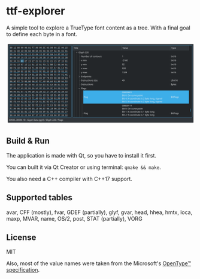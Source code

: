 # ttf-explorer

A simple tool to explore a TrueType font content as a tree.
With a final goal to define each byte in a font.

![](.github/screenshot.png)

## Build & Run

The application is made with Qt, so you have to install it first.

You can built it via Qt Creator or using terminal: `qmake && make`.

You also need a C++ compiler with C++17 support.

## Supported tables

avar,
CFF (mostly),
fvar,
GDEF (partially),
glyf,
gvar,
head,
hhea,
hmtx,
loca,
maxp,
MVAR,
name,
OS/2,
post,
STAT (partially),
VORG

## License

MIT

Also, most of the value names were taken from the Microsoft's
[OpenType™ specification](https://docs.microsoft.com/en-us/typography/opentype/spec/).
